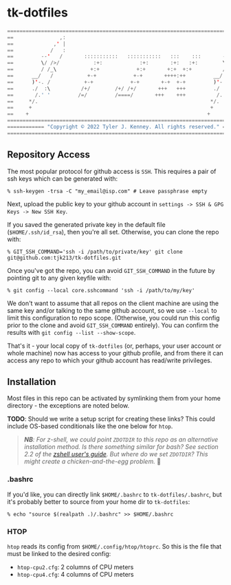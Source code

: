 # tk-dotfiles
``` Java
====================================================================================
==               ,:                                                         ,:    ==
==             ,' |                                                       ,' |    ==
==            /   :                                                      /   :    ==
==         --'   /       :::::::::::   :::::::::::   :::    :::       --'   /     ==
==         \/ />/           :+:            :+:       :+:   :+:        \/ />/      ==
==         / /_\           +:+            +:+       +:+  +:+          / /_\       ==
==      __/   /           +-+            +-+       ++++:++         __/   /        ==
==      )'-. /           +-+            +-+       +-+  +-+         )'-. /         ==
==      ./  :\          /+/        /+/ /+/       +++   +++         ./  :\         ==
==       /.' '         /=/         /====/       +++    +++          /.' '         ==
==     */.                                                        */.             ==
==     +                                                          +               ==
==    +                                                          +                ==
====================================================================================
============ "Copyright © 2022 Tyler J. Kenney. All rights reserved." ==============
====================================================================================
```

## Repository Access

The most popular protocol for github access is `SSH`. This requires a pair of ssh keys which can be generated with:

```
% ssh-keygen -trsa -C "my_email@isp.com" # Leave passphrase empty
```

Next, upload the public key to your github account in `settings -> SSH & GPG Keys -> New SSH Key`.

If you saved the generated private key in the default file (`$HOME/.ssh/id_rsa`), then you're all set. Otherwise, you can clone the repo with:

```
% GIT_SSH_COMMAND='ssh -i /path/to/private/key' git clone git@github.com:tjk213/tk-dotfiles.git
```

Once you've got the repo, you can avoid `GIT_SSH_COMMAND` in the future by pointing git to any given keyfile with:

```
% git config --local core.sshcommand 'ssh -i /path/to/my/key'
```

We don't want to assume that all repos on the client machine are using the same key and/or talking to the same github account, so we use `--local` to limit this configuration to repo scope. (Otherwise, you could run this config prior to the clone and avoid `GIT_SSH_COMMAND` entirely). You can confirm the results with `git config --list --show-scope`.

That's it - your local copy of `tk-dotfiles` (or, perhaps, your user account or whole machine) now has access to your github profile, and from there it can access any repo to which your github account has read/write privileges.

## Installation

Most files in this repo can be activated by symlinking them from your home directory - the exceptions are noted below.

**TODO**: Should we write a setup script for creating these links? This could include OS-based conditionals like the one below for `htop`.

> _**NB**: For z-shell, we could point `ZDOTDIR` to this repo as an alternative installation method. Is there something similar for bash? See section 2.2 of the [zshell user's guide](https://zsh.sourceforge.io/Guide/zshguide02.html). But where do we set `ZDOTDIR`? This might create a chicken-and-the-egg problem._ 🤔

### .bashrc

If you'd like, you can directly link `$HOME/.bashrc` to `tk-dotfiles/.bashrc`, but it's probably better to source from your home dir to `tk-dotfiles`:
```
% echo "source $(realpath .)/.bashrc" >> $HOME/.bashrc
```

### HTOP

`htop` reads its config from `$HOME/.config/htop/htoprc`. So this is the file that must be linked to the desired config:

  - `htop-cpu2.cfg`: 2 columns of CPU meters
  - `htop-cpu4.cfg`: 4 columns of CPU meters
